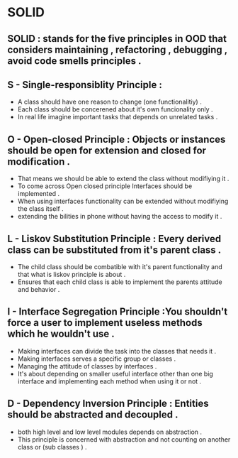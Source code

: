 # SOLID 
## SOLID : stands for the five principles in OOD that considers maintaining , refactoring , debugging , avoid code smells principles .
## S - Single-responsiblity Principle :
- A class should have one reason to change (one functionalitiy) .
- Each class should be concerened about it's own funcionality only .
- In real life imagine important tasks that depends on unrelated tasks .
## O - Open-closed Principle : Objects or instances should be open for extension and closed for modification .
- That means we should be able to extend the class without modifiying it .
- To come across Open closed principle Interfaces should be implemented .
- When using interfaces functionality can be extended without modifiying the class itself .
- extending the bilities in phone without having the access to modify it .
## L - Liskov Substitution Principle : Every derived class can be substituted from it's parent class .
- The child class should be combatible with it's parent functionality and that what is liskov principle is about .
- Ensures that each child class is able to implement the parents attitude and behavior .
## I - Interface Segregation Principle :You shouldn't force a user to implement useless methods which he wouldn't use .
- Making interfaces can divide the task into the classes that needs it .
- Making interfaces serves a specific group or classes .
- Managing the attitude of classes by interfaces .
- It's about depending on smaller useful interface other than one big interface and implementing each method when using it or not .
## D - Dependency Inversion Principle : Entities should be abstracted and decoupled .
- both high level and low level modules depends on abstraction .
- This principle is concerned with abstraction and not counting on another class or (sub classes ) .